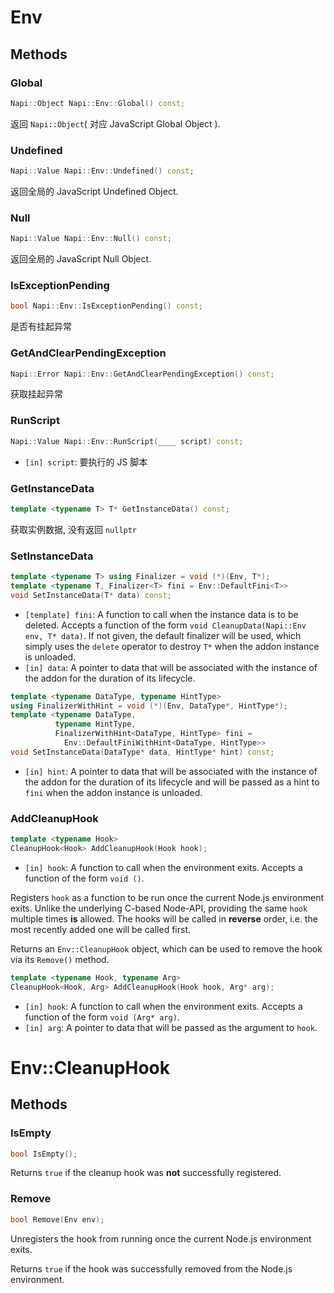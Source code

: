 # Env

## Methods

### Global

```cpp
Napi::Object Napi::Env::Global() const;
```

返回 `Napi::Object`( 对应 JavaScript Global Object ).

### Undefined

```cpp
Napi::Value Napi::Env::Undefined() const;
```

返回全局的 JavaScript Undefined Object.

### Null

```cpp
Napi::Value Napi::Env::Null() const;
```

返回全局的 JavaScript Null Object.

### IsExceptionPending

```cpp
bool Napi::Env::IsExceptionPending() const;
```

是否有挂起异常

### GetAndClearPendingException

```cpp
Napi::Error Napi::Env::GetAndClearPendingException() const;
```

获取挂起异常

### RunScript

```cpp
Napi::Value Napi::Env::RunScript(____ script) const;
```

- `[in] script`: 要执行的 JS 脚本

### GetInstanceData

```cpp
template <typename T> T* GetInstanceData() const;
```

获取实例数据, 没有返回 `nullptr`

### SetInstanceData

```cpp
template <typename T> using Finalizer = void (*)(Env, T*);
template <typename T, Finalizer<T> fini = Env::DefaultFini<T>>
void SetInstanceData(T* data) const;
```

- `[template] fini`: A function to call when the instance data is to be deleted.
  Accepts a function of the form `void CleanupData(Napi::Env env, T* data)`. If
  not given, the default finalizer will be used, which simply uses the `delete`
  operator to destroy `T*` when the addon instance is unloaded.
- `[in] data`: A pointer to data that will be associated with the instance of
  the addon for the duration of its lifecycle.

```cpp
template <typename DataType, typename HintType>
using FinalizerWithHint = void (*)(Env, DataType*, HintType*);
template <typename DataType,
          typename HintType,
          FinalizerWithHint<DataType, HintType> fini =
            Env::DefaultFiniWithHint<DataType, HintType>>
void SetInstanceData(DataType* data, HintType* hint) const;
```

- `[in] hint`: A pointer to data that will be associated with the instance of
  the addon for the duration of its lifecycle and will be passed as a hint to
  `fini` when the addon instance is unloaded.

### AddCleanupHook

```cpp
template <typename Hook>
CleanupHook<Hook> AddCleanupHook(Hook hook);
```

- `[in] hook`: A function to call when the environment exits. Accepts a
  function of the form `void ()`.

Registers `hook` as a function to be run once the current Node.js environment
exits. Unlike the underlying C-based Node-API, providing the same `hook`
multiple times **is** allowed. The hooks will be called in **reverse** order, i.e.
the most recently added one will be called first.

Returns an `Env::CleanupHook` object, which can be used to remove the hook via
its `Remove()` method.

```cpp
template <typename Hook, typename Arg>
CleanupHook<Hook, Arg> AddCleanupHook(Hook hook, Arg* arg);
```

- `[in] hook`: A function to call when the environment exits. Accepts a
  function of the form `void (Arg* arg)`.
- `[in] arg`: A pointer to data that will be passed as the argument to `hook`.

# Env::CleanupHook

## Methods

### IsEmpty

```cpp
bool IsEmpty();
```

Returns `true` if the cleanup hook was **not** successfully registered.

### Remove

```cpp
bool Remove(Env env);
```

Unregisters the hook from running once the current Node.js environment exits.

Returns `true` if the hook was successfully removed from the Node.js
environment.
